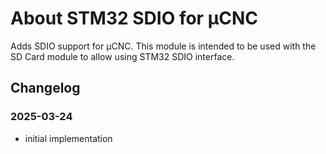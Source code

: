 # About STM32 SDIO for µCNC

Adds SDIO support for µCNC. This module is intended to be used with the SD Card module to allow using STM32 SDIO interface.

## Changelog

### 2025-03-24

- initial implementation
